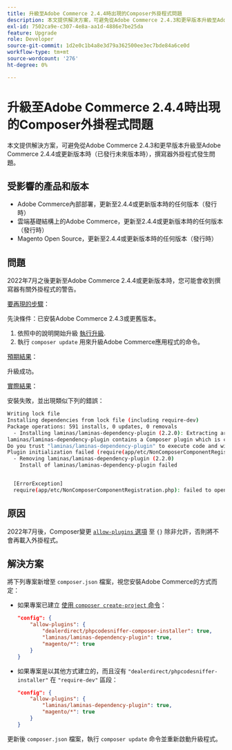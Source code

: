 ```yaml
---
title: 升級至Adobe Commerce 2.4.4時出現的Composer外掛程式問題
description: 本文提供解決方案，可避免從Adobe Commerce 2.4.3和更早版本升級至Adobe Commerce 2.4.4或更新版本時（已發行未來版本時），撰寫器外掛程式發生的問題。
exl-id: 7502ca9e-c307-4e8a-aa1d-4886e7be25da
feature: Upgrade
role: Developer
source-git-commit: 1d2e0c1b4a8e3d79a362500ee3ec7bde84a6ce0d
workflow-type: tm+mt
source-wordcount: '276'
ht-degree: 0%

---
```


# 升級至Adobe Commerce 2.4.4時出現的Composer外掛程式問題

本文提供解決方案，可避免從Adobe Commerce 2.4.3和更早版本升級至Adobe Commerce 2.4.4或更新版本時（已發行未來版本時），撰寫器外掛程式發生問題。

## 受影響的產品和版本

* Adobe Commerce內部部署，更新至2.4.4或更新版本時的任何版本（發行時）
* 雲端基礎結構上的Adobe Commerce，更新至2.4.4或更新版本時的任何版本（發行時）
* Magento Open Source，更新至2.4.4或更新版本時的任何版本（發行時）

## 問題

2022年7月之後更新至Adobe Commerce 2.4.4或更新版本時，您可能會收到撰寫器有關外掛程式的警告。

<u>要再現的步驟</u>：

先決條件：已安裝Adobe Commerce 2.4.3或更舊版本。

1. 依照中的說明開始升級 [執行升級](https://experienceleague.adobe.com/docs/commerce-operations/upgrade-guide/implementation/perform-upgrade.html).
1. 執行 `composer update` 用來升級Adobe Commerce應用程式的命令。

<u>預期結果</u>：

升級成功。

<u>實際結果</u>：

安裝失敗，並出現類似下列的錯誤：

```bash
Writing lock file
Installing dependencies from lock file (including require-dev)
Package operations: 591 installs, 0 updates, 0 removals
  - Installing laminas/laminas-dependency-plugin (2.2.0): Extracting archive
laminas/laminas-dependency-plugin contains a Composer plugin which is currently not in your allow-plugins config. See https://getcomposer.org/allow-plugins
Do you trust "laminas/laminas-dependency-plugin" to execute code and wish to enable it now? (writes "allow-plugins" to composer.json) [y,n,d,?] y
Plugin initialization failed (require(app/etc/NonComposerComponentRegistration.php): failed to open stream: No such file or directory), uninstalling plugin
  - Removing laminas/laminas-dependency-plugin (2.2.0)
    Install of laminas/laminas-dependency-plugin failed


  [ErrorException]
  require(app/etc/NonComposerComponentRegistration.php): failed to open stream: No such file or directory
```

## 原因

2022年7月後，Composer變更 [`allow-plugins` 選項](https://getcomposer.org/doc/06-config.md#allow-plugins) 至 `{}` 除非允許，否則將不會再載入外掛程式。

## 解決方案

將下列專案新增至 `composer.json` 檔案，視您安裝Adobe Commerce的方式而定：

* 如果專案已建立 [使用 `composer create-project` 命令](https://devdocs.magento.com/guides/v2.4/install-gde/composer.html#get-the-metapackage)：

  ```json
  "config": {
      "allow-plugins": {
          "dealerdirect/phpcodesniffer-composer-installer": true,
          "laminas/laminas-dependency-plugin": true,
          "magento/*": true
      }
  }
  ```

* 如果專案是以其他方式建立的，而且沒有 `"dealerdirect/phpcodesniffer-installer"` 在 `"require-dev"` 區段：

  ```json
  "config": {
      "allow-plugins": {
          "laminas/laminas-dependency-plugin": true,
          "magento/*": true
      }
  }
  ```

更新後 `composer.json` 檔案，執行 `composer update` 命令並重新啟動升級程式。
